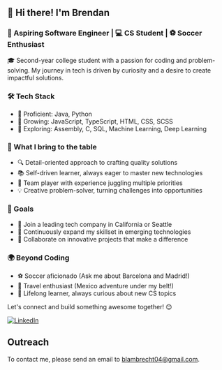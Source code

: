 ## 👋 Hi there! I'm Brendan

### 🚀 Aspiring Software Engineer | 💻 CS Student | ⚽ Soccer Enthusiast

🎓 Second-year college student with a passion for coding and problem-solving. My journey in tech is driven by curiosity and a desire to create impactful solutions.

### 🛠️ Tech Stack
- 💪 Proficient: Java, Python
- 🌱 Growing: JavaScript, TypeScript, HTML, CSS, SCSS
- 🧠 Exploring: Assembly, C, SQL, Machine Learning, Deep Learning

### 🌟 What I bring to the table
- 🔍 Detail-oriented approach to crafting quality solutions
- 📚 Self-driven learner, always eager to master new technologies
- 🤝 Team player with experience juggling multiple priorities
- 💡 Creative problem-solver, turning challenges into opportunities

### 🎯 Goals
- 🌉 Join a leading tech company in California or Seattle
- 🌱 Continuously expand my skillset in emerging technologies
- 🤝 Collaborate on innovative projects that make a difference

### 🌍 Beyond Coding
- ⚽ Soccer aficionado (Ask me about Barcelona and Madrid!)
- 🌴 Travel enthusiast (Mexico adventure under my belt!)
- 🧠 Lifelong learner, always curious about new CS topics

Let's connect and build something awesome together! 😊

[![LinkedIn](https://img.shields.io/badge/linkedin-%230077B5.svg?style=for-the-badge&logo=linkedin&logoColor=white)](https://www.linkedin.com/in/brendanlambrecht/)

## Outreach
To contact me, please send an email to blambrecht04@gmail.com.
